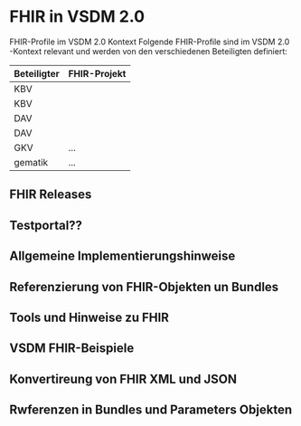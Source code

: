 # FHIR in VSDM 2.0

FHIR-Profile im VSDM 2.0 Kontext
Folgende FHIR-Profile sind im VSDM 2.0 -Kontext relevant und werden von den verschiedenen Beteiligten definiert:


| Beteiligter | FHIR-Projekt |
| ----------- | ------------ |
| KBV | | ... |
| KBV | | ... |
| DAV | | ... |
| DAV | | ... |
| GKV | ... |
| gematik | ... |


## FHIR Releases

## Testportal??

## Allgemeine Implementierungshinweise

## Referenzierung von FHIR-Objekten un Bundles

## Tools und Hinweise zu FHIR

## VSDM FHIR-Beispiele

## Konvertireung von FHIR XML und JSON

## Rwferenzen in Bundles und Parameters Objekten




